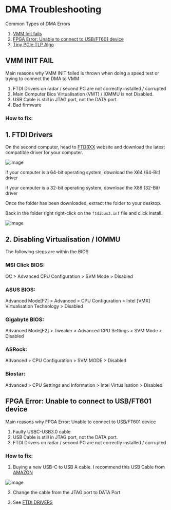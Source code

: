 # DMA Troubleshooting


Common Types of DMA Errors
1. [VMM Init fails]()
2. [FPGA Error: Unable to connect to USB/FT601 device]()
3. [Tiny PCIe TLP Algo]()


## VMM INIT FAIL

Main reasons why VMM INIT failed is thrown when doing a speed test or trying to connect the DMA to VMM

1. FTDI Drivers on radar / second PC are not correctly installed / corrupted
2. Main Computer Bios Virtualisation (VMT) / IOMMU is not Disabled.
3. USB Cable is still in JTAG port, not the DATA port.
4. Bad firmware

### How to fix:

## 1. FTDI Drivers

On the second computer, head to [FTD3XX](https://ftdichip.com/drivers/d3xx-drivers/) website and download the latest compatible driver for your computer.

![image](https://github.com/Rakeshmonkee/DMA/assets/89455475/96935470-bd1e-4ef5-a7cc-a9f39ebb8292)

if your computer is a 64-bit operating system, download the X64 (64-Bit) driver

if your computer is a 32-bit operating system, download the X86 (32-Bit) driver


Once the folder has been downloaded, extract the folder to your desktop.

Back in the folder right right-click on the `ftdibus3.inf` file and click install.

![image](https://github.com/Rakeshmonkee/DMA/assets/89455475/c10aa9c9-ecea-4653-bd6e-80eecb863578)

## 2. Disabling Virtualisation / IOMMU

The following steps are within the BIOS


### MSI Click BIOS:
OC > Advanced CPU Configuration > SVM Mode > Disabled

### ASUS BIOS:

Advanced Mode[F7] > Advanced > CPU Configuration > Intel [VMX] Virtualisation Technology > Disabled

### Gigabyte BIOS:

Advanced Mode[F2] > Tweaker > Advanced CPU Settings > SVM Mode > Disabled

### ASRock:

Advanced > CPU Configuration > SVM MODE > Disabled

### Biostar:

Advanced > CPU Settings and Information > Intel Virtualisation > Disabled




## FPGA Error: Unable to connect to USB/FT601 device

Main reasons why FPGA Error: Unable to connect to USB/FT601 device

1. Faulty USBC-USB3.0 cable
2. USB Cable is still in JTAG port, not the DATA port.
3. FTDI Drivers on radar / second PC are not correctly installed / corrupted

### How to fix:

1. Buying a new USB-C to USB A cable. I recommend this USB Cable from [AMAZON](https://www.amazon.com.au/CableCreation-Transfer-10Gbps-Charging-External/dp/B09QKHPT35/ref=sr_1_2_sspa?dib=eyJ2IjoiMSJ9.Gf0JIfmmFhmI5TU_Hx-PfacNeAkKjmOlBeBQaKN5Xhblz2OF36mS3-0MK8Wo29I3qt4ENT1PMhz4ZhaDJQyAi7vufKb8VNex0zjJ616vM7wSm3wKbycBQEFiLNzK2PVC7A8DuTQ_7t5peKKf9irUWh5YSKGkPlv0IJKr99c34lmWqUjXwH7ywQFE7-XH27eh5WNilpeUUhX0VNogKm3mMVq_955BqxYOTdbvLpAnQPbrXCMZ37pyfRKBtHUP0OoQz9Qof_LYDRD8ePw5jf-yNQKIZQJvFSh25MHzqA-2c-I.JHVF_jJx0q260kYEsskiyps3NBXaqnXc8__Cn4lgsHc&dib_tag=se&keywords=usb%2Bc%2Bto%2Busb%2Ba%2B3.2&qid=1719671885&sr=8-2-spons&sp_csd=d2lkZ2V0TmFtZT1zcF9hdGY&th=1)

![image](https://github.com/Rakeshmonkee/DMA/assets/89455475/10bf26d1-ccb2-4b6c-9819-8353482959de)


2. Change the cable from the JTAG port to DATA Port

3. See [FTDI DRIVERS](https://github.com/Rakeshmonkee/DMA/tree/main/DMA%20Troubleshooting#1-ftdi-drivers)





